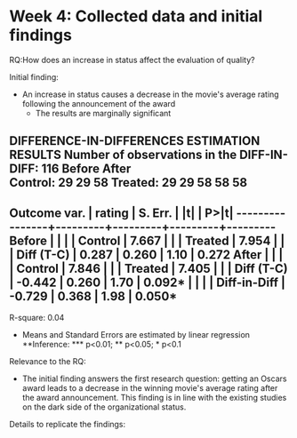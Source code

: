 # Week 4: Collected data and initial findings

RQ:How does an increase in status affect the evaluation of quality?

Initial finding:
- An increase in status causes a decrease in the movie's average rating following the announcement of the award
  - The results are marginally significant

DIFFERENCE-IN-DIFFERENCES ESTIMATION RESULTS
Number of observations in the DIFF-IN-DIFF: 116
            Before         After    
   Control: 29             29          58
   Treated: 29             29          58
            58             58
--------------------------------------------------------
 Outcome var.   | rating  | S. Err. |   |t|   |  P>|t|
----------------+---------+---------+---------+---------
Before          |         |         |         | 
   Control      | 7.667   |         |         | 
   Treated      | 7.954   |         |         | 
   Diff (T-C)   | 0.287   | 0.260   | 1.10    | 0.272
After           |         |         |         | 
   Control      | 7.846   |         |         | 
   Treated      | 7.405   |         |         | 
   Diff (T-C)   | -0.442  | 0.260   | 1.70    | 0.092*
                |         |         |         | 
Diff-in-Diff    | -0.729  | 0.368   | 1.98    | 0.050*
--------------------------------------------------------
R-square:    0.04
* Means and Standard Errors are estimated by linear regression
**Inference: *** p<0.01; ** p<0.05; * p<0.1


Relevance to the RQ:
- The initial finding answers the first research question: getting an Oscars award leads to a decrease in the winning movie's average rating after the award announcement. This finding is in line with the existing studies on the dark side of the organizational status.

Details to replicate the findings:


